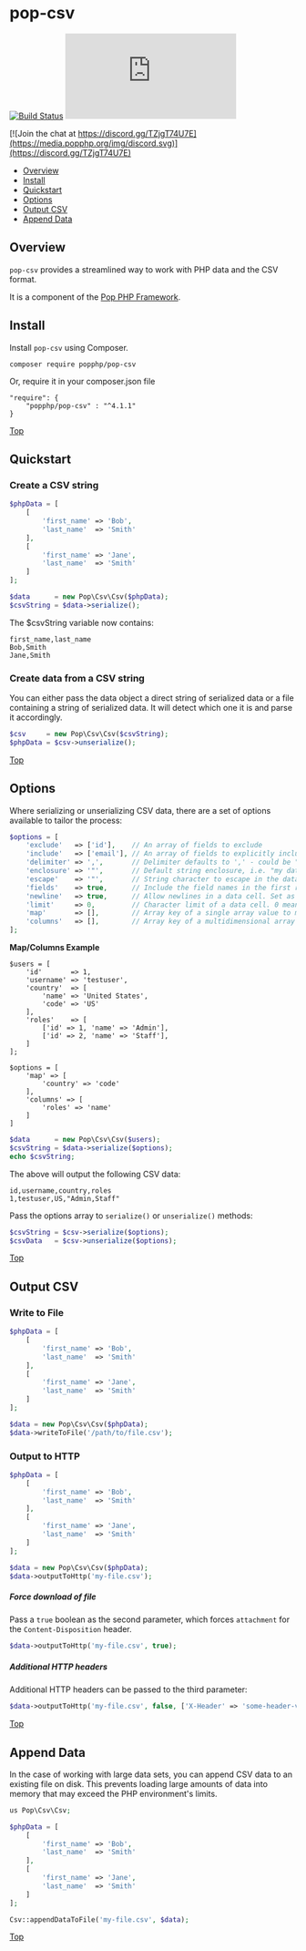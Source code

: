pop-csv
=======

[![Build Status](https://github.com/popphp/pop-csv/workflows/phpunit/badge.svg)](https://github.com/popphp/pop-csv/actions)
[![Coverage Status](http://cc.popphp.org/coverage.php?comp=pop-csv)](http://cc.popphp.org/pop-csv/)

[![Join the chat at https://discord.gg/TZjgT74U7E](https://media.popphp.org/img/discord.svg)](https://discord.gg/TZjgT74U7E)

* [Overview](#overview)
* [Install](#install)
* [Quickstart](#quickstart)
* [Options](#options)
* [Output CSV](#output-csv)
* [Append Data](#append-data)

Overview
--------
`pop-csv` provides a streamlined way to work with PHP data and the CSV format.

It is a component of the [Pop PHP Framework](https://www.popphp.org/).

Install
-------

Install `pop-csv` using Composer.

    composer require popphp/pop-csv

Or, require it in your composer.json file

    "require": {
        "popphp/pop-csv" : "^4.1.1"
    }

[Top](#pop-csv)

Quickstart
----------

### Create a CSV string

```php
$phpData = [
    [
        'first_name' => 'Bob',
        'last_name'  => 'Smith'
    ],
    [
        'first_name' => 'Jane',
        'last_name'  => 'Smith'
    ]
];

$data      = new Pop\Csv\Csv($phpData);
$csvString = $data->serialize();
```

The $csvString variable now contains:

    first_name,last_name
    Bob,Smith
    Jane,Smith

### Create data from a CSV string 

You can either pass the data object a direct string of serialized data or a file containing a string of
serialized data. It will detect which one it is and parse it accordingly.

```php
$csv     = new Pop\Csv\Csv($csvString);
$phpData = $csv->unserialize();
```

[Top](#pop-csv)

Options
-------

Where serializing or unserializing CSV data, there are a set of options available to tailor the process:

```php
$options = [
    'exclude'   => ['id'],    // An array of fields to exclude
    'include'   => ['email'], // An array of fields to explicitly include, omitting all others
    'delimiter' => ',',       // Delimiter defaults to ',' - could be "\t" or something else
    'enclosure' => '"',       // Default string enclosure, i.e. "my data","other data"
    'escape'    => '"',       // String character to escape in the data, i.e. "my ""data"" here"
    'fields'    => true,      // Include the field names in the first row 
    'newline'   => true,      // Allow newlines in a data cell. Set as false to trim them
    'limit'     => 0,         // Character limit of a data cell. 0 means no limit
    'map'       => [],        // Array key of a single array value to map to the data cell value
    'columns'   => [],        // Array key of a multidimensional array value to map and join into the data cell value
];
```

**Map/Columns Example**

```text
$users = [
    'id'       => 1,
    'username' => 'testuser',
    'country'  => [
        'name' => 'United States',
        'code' => 'US'
    ],
    'roles'    => [
        ['id' => 1, 'name' => 'Admin'],
        ['id' => 2, 'name' => 'Staff'],
    ]
];
```

```text
$options = [
    'map' => [
        'country' => 'code'
    ],
    'columns' => [
        'roles' => 'name'
    ]
]
```

```php
$data      = new Pop\Csv\Csv($users);
$csvString = $data->serialize($options);
echo $csvString;
```

The above will output the following CSV data:

```text
id,username,country,roles
1,testuser,US,"Admin,Staff"
```

Pass the options array to `serialize()` or `unserialize()` methods:

```php
$csvString = $csv->serialize($options);
$csvData   = $csv->unserialize($options);
```

[Top](#pop-csv)

Output CSV
----------

### Write to File

```php
$phpData = [
    [
        'first_name' => 'Bob',
        'last_name'  => 'Smith'
    ],
    [
        'first_name' => 'Jane',
        'last_name'  => 'Smith'
    ]
];

$data = new Pop\Csv\Csv($phpData);
$data->writeToFile('/path/to/file.csv');
```

### Output to HTTP

```php
$phpData = [
    [
        'first_name' => 'Bob',
        'last_name'  => 'Smith'
    ],
    [
        'first_name' => 'Jane',
        'last_name'  => 'Smith'
    ]
];

$data = new Pop\Csv\Csv($phpData);
$data->outputToHttp('my-file.csv');
```

##### Force download of file

Pass a `true` boolean as the second parameter, which forces `attachment` for the `Content-Disposition` header. 

```php
$data->outputToHttp('my-file.csv', true);
```

##### Additional HTTP headers

Additional HTTP headers can be passed to the third parameter:

```php
$data->outputToHttp('my-file.csv', false, ['X-Header' => 'some-header-value']);
```

[Top](#pop-csv)

Append Data
-----------

In the case of working with large data sets, you can append CSV data to an existing file on disk.
This prevents loading large amounts of data into memory that may exceed the PHP environment's limits.

```php
us Pop\Csv\Csv;

$phpData = [
    [
        'first_name' => 'Bob',
        'last_name'  => 'Smith'
    ],
    [
        'first_name' => 'Jane',
        'last_name'  => 'Smith'
    ]
];

Csv::appendDataToFile('my-file.csv', $data);
```

[Top](#pop-csv)


